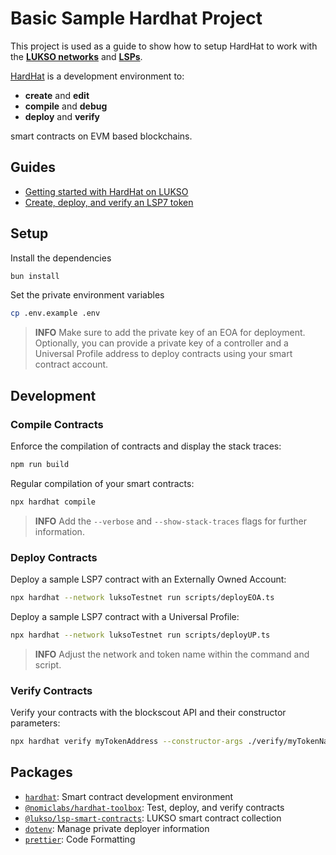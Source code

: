 # Basic Sample Hardhat Project

This project is used as a guide to show how to setup HardHat to work with the **[LUKSO networks](https://docs.lukso.tech/networks/mainnet/parameters)** and **[LSPs](https://docs.lukso.tech/contracts/introduction)**.

[HardHat](https://hardhat.org/docs) is a development environment to:

- **create** and **edit**
- **compile** and **debug**
- **deploy** and **verify**

smart contracts on EVM based blockchains.

## Guides

- [Getting started with HardHat on LUKSO](https://docs.lukso.tech/learn/smart-contract-developers/getting-started)
- [Create, deploy, and verify an LSP7 token](https://docs.lukso.tech/learn/smart-contract-developers/create-lsp7-token)

## Setup

Install the dependencies

```bash
bun install
```

Set the private environment variables

```bash
cp .env.example .env
```

> **INFO** Make sure to add the private key of an EOA for deployment. Optionally, you can provide a private key of a controller and a Universal Profile address to deploy contracts using your smart contract account.

## Development

### Compile Contracts

Enforce the compilation of contracts and display the stack traces:

```bash
npm run build
```

Regular compilation of your smart contracts:

```bash
npx hardhat compile
```

> **INFO** Add the `--verbose` and `--show-stack-traces` flags for further information.

### Deploy Contracts

Deploy a sample LSP7 contract with an Externally Owned Account:

```bash
npx hardhat --network luksoTestnet run scripts/deployEOA.ts
```

Deploy a sample LSP7 contract with a Universal Profile:

```bash
npx hardhat --network luksoTestnet run scripts/deployUP.ts
```

> **INFO** Adjust the network and token name within the command and script.

### Verify Contracts

Verify your contracts with the blockscout API and their constructor parameters:

```bash
npx hardhat verify myTokenAddress --constructor-args ./verify/myTokenName.ts --network luksoTestnet
```

## Packages

- [`hardhat`](https://hardhat.org/docs): Smart contract development environment
- [`@nomiclabs/hardhat-toolbox`](https://hardhat.org/hardhat-runner/plugins/nomicfoundation-hardhat-toolbox): Test, deploy, and verify contracts
- [`@lukso/lsp-smart-contracts`](https://docs.lukso.tech/tools/lsp-smart-contracts/getting-started): LUKSO smart contract collection
- [`dotenv`](https://www.npmjs.com/package/dotenv): Manage private deployer information
- [`prettier`](https://www.npmjs.com/package/prettier): Code Formatting

